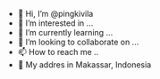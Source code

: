 - 👋 Hi, I’m @pingkivila
- 👀 I’m interested in ...
- 🌱 I’m currently learning ...
- 💞️ I’m looking to collaborate on ...
- 📫 How to reach me ..
- 🏡 My addres in Makassar, Indonesia

<!---
pingkivila/pingkivila is a ✨ special ✨ repository because its `README.md` (this file) appears on your GitHub profile.
You can click the Preview link to take a look at your changes.
--->
